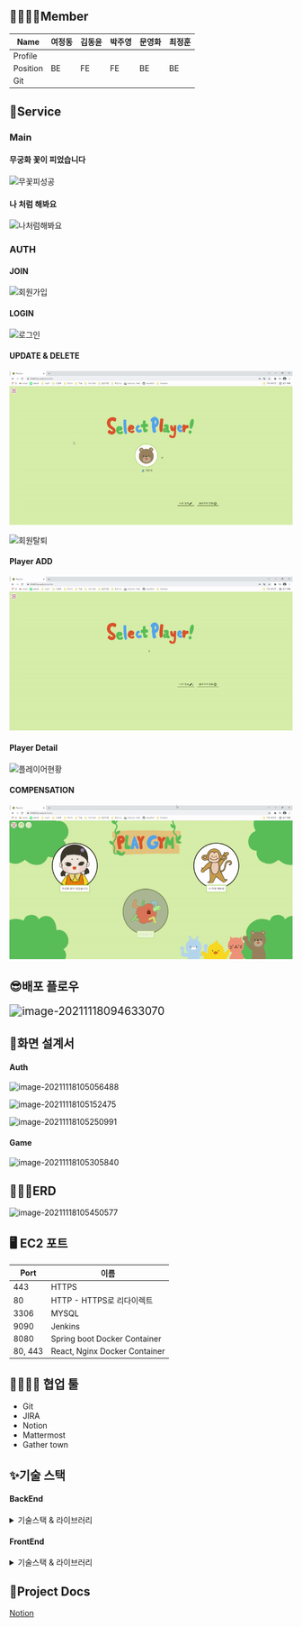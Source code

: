 ## 👨‍👨‍👦‍👦Member

| Name     | 여정동  | 김동윤  | 박주영  | 문영화  | 최정훈  |
| -------- | ---- | ---- | ---- | ---- | ---- |
| Profile  |      |      |      |      |      |
| Position | BE   | FE   | FE   | BE   | BE   |
| Git      |      |      |      |      |      |

## 🤩Service

### Main

#### 무궁화 꽃이 피었습니다

![무꽃피성공](README.assets/무꽃피성공.gif)

#### 나 처럼 해봐요

![나처럼해봐요](README.assets/나처럼해봐요.gif)





### AUTH

#### JOIN

![회원가입](README.assets/회원가입.gif)



#### LOGIN

![로그인](README.assets/로그인.gif)



#### UPDATE & DELETE

![회원정보수정](README.assets/회원정보수정.gif)



![회원탈퇴](README.assets/회원탈퇴.gif)



#### Player ADD

![플레이어추가](README.assets/플레이어추가.gif)

#### Player Detail

![플레이어현황](README.assets/플레이어현황.gif)

#### COMPENSATION

![자녀마이페이지](README.assets/자녀마이페이지.gif)



## 😎배포 플로우

<img src="README.assets/image-20211118094633070.png" alt="image-20211118094633070" style="zoom:140%;" />

## 🎨화면 설계서

#### Auth

![image-20211118105056488](README.assets/image-20211118105056488.png)

![image-20211118105152475](README.assets/image-20211118105152475.png)

![image-20211118105250991](README.assets/image-20211118105250991.png)

#### Game

![image-20211118105305840](README.assets/image-20211118105305840.png)

## 👨‍👩‍👧ERD

![image-20211118105450577](README.assets/image-20211118105450577.png)

## 🖥️ EC2 포트

| Port    | 이름                            |
| ------- | ----------------------------- |
| 443     | HTTPS                         |
| 80      | HTTP - HTTPS로 리다이렉트           |
| 3306    | MYSQL                         |
| 9090    | Jenkins                       |
| 8080    | Spring boot Docker Container  |
| 80, 443 | React, Nginx Docker Container |

## 👨‍👨‍👦‍👦 협업 툴

- Git
- JIRA
- Notion
- Mattermost
- Gather town

## ✨기술 스택

#### BackEnd

<details>
    <summary>기술스택 & 라이브러리</summary>
    <h4>기술스택 ⚙</h4>
    <ul>
        <li>JAVA @openjdk 1.8.0_192</li>
        <li>Spring-boot @2.5.5</li>
        <li>MYSQL @8.0.27</li>
        <li>STS @3.9.14.RELLASE</li>
    </ul>
    <h4>라이브러리 📚</h4>
    <ul>
        <li>JPA</li>
        <li>JWT</li>
        <li>Spring Security</li>
        <li>lombok</li>
        <li>modelmapper</li>
        <li>mysql-connector-java</li>
        <li>MobileNet</li>
        <li>Tensorflow</li>
    </ul>
</details>



#### FrontEnd

<details>
    <summary>기술스택 & 라이브러리</summary>
    <h4>기술스택 ⚙</h4>
    <ul>
        <li>JAVA @openjdk 1.8.0_192</li>
        <li>Spring-boot @2.5.5</li>
        <li>MYSQL @8.0.27</li>
        <li>STS @3.9.14.RELLASE</li>
    </ul>
    <h4>라이브러리 📚</h4>
    <ul>
        <li>JPA</li>
        <li>JWT</li>
        <li>Spring Security</li>
        <li>lombok</li>
        <li>modelmapper</li>
        <li>mysql-connector-java</li>
        <li>MobileNet</li>
        <li>Tensorflow</li>
    </ul>
</details>





## 📜Project Docs

[Notion](https://www.notion.so/a8fb48ff8642477197050c4d672b69a4)


